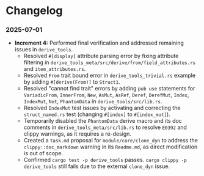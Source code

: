 # Changelog

### 2025-07-01
*   **Increment 4:** Performed final verification and addressed remaining issues in `derive_tools`.
    *   Resolved `#[display]` attribute parsing error by fixing attribute filtering in `derive_tools_meta/src/derive/from/field_attributes.rs` and `item_attributes.rs`.
    *   Resolved `From` trait bound error in `derive_tools_trivial.rs` example by adding `#[derive(From)]` to `Struct1`.
    *   Resolved "cannot find trait" errors by adding `pub use` statements for `VariadicFrom`, `InnerFrom`, `New`, `AsMut`, `AsRef`, `Deref`, `DerefMut`, `Index`, `IndexMut`, `Not`, `PhantomData` in `derive_tools/src/lib.rs`.
    *   Resolved `IndexMut` test issues by activating and correcting the `struct_named.rs` test (changing `#[index]` to `#[index_mut]`).
    *   Temporarily disabled the `PhantomData` derive macro and its doc comments in `derive_tools_meta/src/lib.rs` to resolve `E0392` and clippy warnings, as it requires a re-design.
    *   Created a `task.md` proposal for `module/core/clone_dyn` to address the `clippy::doc_markdown` warning in its `Readme.md`, as direct modification is out of scope.
    *   Confirmed `cargo test -p derive_tools` passes. `cargo clippy -p derive_tools` still fails due to the external `clone_dyn` issue.
